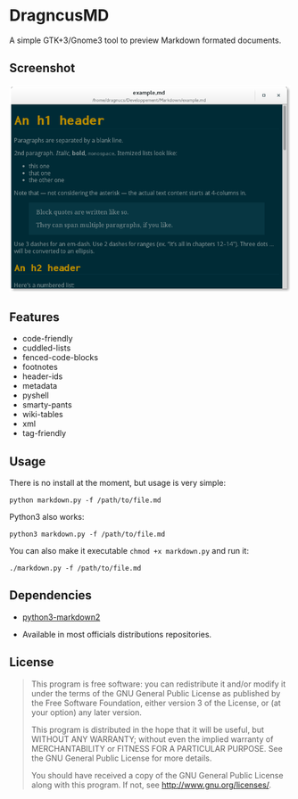 DragncusMD
==========

A simple GTK+3/Gnome3 tool to preview Markdown formated documents.


Screenshot
----------

![Screenshot of DragncusMD](dragnucsmd.png)

Features
--------
- code-friendly
- cuddled-lists
- fenced-code-blocks
- footnotes
- header-ids
- metadata
- pyshell
- smarty-pants
- wiki-tables
- xml
- tag-friendly

Usage
-----

There is no install at the moment, but usage is very simple:

    python markdown.py -f /path/to/file.md

Python3 also works:

    python3 markdown.py -f /path/to/file.md

You can also make it executable `chmod +x markdown.py` and run it:

    ./markdown.py -f /path/to/file.md

Dependencies
------------

- [python3-markdown2](https://github.com/trentm/python-markdown2)
 * Available in most officials distributions repositories.

License
-------

> This program is free software: you can redistribute it and/or modify
> it under the terms of the GNU General Public License as published by
> the Free Software Foundation, either version 3 of the License, or
> (at your option) any later version.
>
> This program is distributed in the hope that it will be useful,
> but WITHOUT ANY WARRANTY; without even the implied warranty of
> MERCHANTABILITY or FITNESS FOR A PARTICULAR PURPOSE.  See the
> GNU General Public License for more details.
>
> You should have received a copy of the GNU General Public License
> along with this program.  If not, see <http://www.gnu.org/licenses/>.
